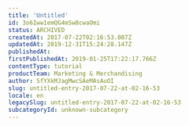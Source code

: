 ```yaml
---
title: 'Untitled'
id: 3o6Iww1emQG4mSw8cwaOmi
status: ARCHIVED
createdAt: 2017-07-22T02:16:53.087Z
updatedAt: 2019-12-31T15:24:28.147Z
publishedAt: 
firstPublishedAt: 2019-01-25T17:22:17.766Z
contentType: tutorial
productTeam: Marketing & Merchandising
author: 5fYXkMJagMwcSAeMAsAuOI
slug: untitled-entry-2017-07-22-at-02-16-53
locale: en
legacySlug: untitled-entry-2017-07-22-at-02-16-53
subcategoryId: unknown-subcategory
---
```



